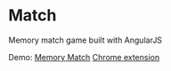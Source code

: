 Match
=====

Memory match game built with AngularJS

Demo: <a href='http://bittopia.ca/dev/Match'>Memory Match</a>
<a href='https://chrome.google.com/webstore/detail/memory-match/hdmamgngloabnnmgimohgakiphcjknna'>Chrome extension</a>
